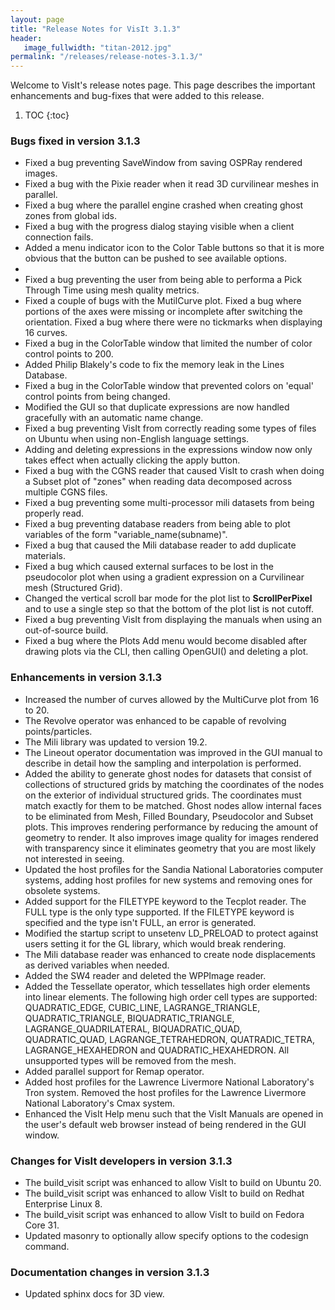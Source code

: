 ```yaml
---
layout: page
title: "Release Notes for VisIt 3.1.3"
header:
   image_fullwidth: "titan-2012.jpg"
permalink: "/releases/release-notes-3.1.3/"
---
```


Welcome to VisIt's release notes page. This page describes the important
enhancements and bug-fixes that were added to this release.

1. TOC
{:toc}

### Bugs fixed in version 3.1.3

* Fixed a bug preventing SaveWindow from saving OSPRay rendered images.
* Fixed a bug with the Pixie reader when it read 3D curvilinear meshes in parallel.
* Fixed a bug where the parallel engine crashed when creating ghost zones from global ids.
* Fixed a bug with the progress dialog staying visible when a client connection fails.
* Added a menu indicator icon to the Color Table buttons so that it is more obvious that the button can be pushed to see available options.<li>
* Fixed a bug preventing the user from being able to performa a Pick Through Time using mesh quality metrics.
* Fixed a couple of bugs with the MutilCurve plot. Fixed a bug where portions of the axes were missing or incomplete after switching the orientation. Fixed a bug where there were no tickmarks when displaying 16 curves.
* Fixed a bug in the ColorTable window that limited the number of color control points to 200.
* Added Philip Blakely's code to fix the memory leak in the Lines Database.
* Fixed a bug in the ColorTable window that prevented colors on 'equal' control points from being changed.
* Modified the GUI so that duplicate expressions are now handled gracefully with an automatic name change.
* Fixed a bug preventing VisIt from correctly reading some types of files on Ubuntu when using non-English language settings.
* Adding and deleting expressions in the expressions window now only takes effect when actually clicking the apply button.
* Fixed a bug with the CGNS reader that caused VisIt to crash when doing a Subset plot of "zones" when reading data decomposed across multiple CGNS files.
* Fixed a bug preventing some multi-processor mili datasets from being properly read.
* Fixed a bug preventing database readers from being able to plot variables of the form "variable_name(subname)".
* Fixed a bug that caused the Mili database reader to add duplicate materials.
* Fixed a bug which caused external surfaces to be lost in the pseudocolor plot when using a gradient expression on a Curvilinear mesh (Structured Grid).
* Changed the vertical scroll bar mode for the plot list to <b>ScrollPerPixel</b> and to use a single step so that the bottom of the plot list is not cutoff.
* Fixed a bug preventing VisIt from displaying the manuals when using an out-of-source build.
* Fixed a bug where the Plots Add menu would become disabled after drawing plots via the CLI, then calling OpenGUI() and deleting a plot.

### Enhancements in version 3.1.3

* Increased the number of curves allowed by the MultiCurve plot from 16 to 20.
* The Revolve operator was enhanced to be capable of revolving points/particles.
* The Mili library was updated to version 19.2.
* The Lineout operator documentation was improved in the GUI manual to describe in detail how the sampling and interpolation is performed.
* Added the ability to generate ghost nodes for datasets that consist of collections of structured grids by matching the coordinates of the nodes on the exterior of individual structured grids. The coordinates must match exactly for them to be matched. Ghost nodes allow internal faces to be eliminated from Mesh, Filled Boundary, Pseudocolor and Subset plots. This improves rendering performance by reducing the amount of geometry to render. It also improves image quality for images rendered with transparency since it eliminates geometry that you are most likely not interested in seeing.
* Updated the host profiles for the Sandia National Laboratories computer systems, adding host profiles for new systems and removing ones for obsolete systems.
* Added support for the FILETYPE keyword to the Tecplot reader. The FULL type is the only type supported. If the FILETYPE keyword is specified and the type isn't FULL, an error is generated.
* Modified the startup script to unsetenv LD_PRELOAD to protect against users setting it for the GL library, which would break rendering.
* The Mili database reader was enhanced to create node displacements as derived variables when needed.
* Added the SW4 reader and deleted the WPPImage reader.
* Added the Tessellate operator, which tessellates high order elements into linear elements. The following high order cell types are supported: QUADRATIC_EDGE, CUBIC_LINE, LAGRANGE_TRIANGLE, QUADRATIC_TRIANGLE, BIQUADRATIC_TRIANGLE, LAGRANGE_QUADRILATERAL, BIQUADRATIC_QUAD, QUADRATIC_QUAD, LAGRANGE_TETRAHEDRON, QUATRADIC_TETRA, LAGRANGE_HEXAHEDRON and QUADRATIC_HEXAHEDRON. All unsupported types will be removed from the mesh.
* Added parallel support for Remap operator.
* Added host profiles for the Lawrence Livermore National Laboratory's Tron system. Removed the host profiles for the Lawrence Livermore National Laboratory's Cmax system.
* Enhanced the VisIt Help menu such that the VisIt Manuals are opened in the user's default web browser instead of being rendered in the GUI window.

### Changes for VisIt developers in version 3.1.3

* The build_visit script was enhanced to allow VisIt to build on Ubuntu 20.
* The build_visit script was enhanced to allow VisIt to build on Redhat Enterprise Linux 8.
* The build_visit script was enhanced to allow VisIt to build on Fedora Core 31.
* Updated masonry to optionally allow specify options to the codesign command.

### Documentation changes in version 3.1.3

* Updated sphinx docs for 3D view.
